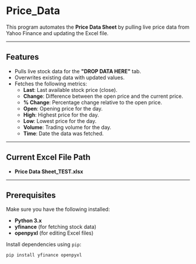 # Price_Data

This program automates the **Price Data Sheet** by pulling live price data from Yahoo Finance and updating the Excel file.

---

## Features
- Pulls live stock data for the **"DROP DATA HERE"** tab.
- Overwrites existing data with updated values.
- Fetches the following metrics:
  - **Last**: Last available stock price (close).
  - **Change**: Difference between the open price and the current price.
  - **% Change**: Percentage change relative to the open price.
  - **Open**: Opening price for the day.
  - **High**: Highest price for the day.
  - **Low**: Lowest price for the day.
  - **Volume**: Trading volume for the day.
  - **Time**: Date the data was fetched.

---

## Current Excel File Path

   - **Price Data Sheet_TEST.xlsx**

---

## Prerequisites
Make sure you have the following installed:
- **Python 3.x**
- **yfinance** (for fetching stock data)
- **openpyxl** (for editing Excel files)

Install dependencies using `pip`:
```bash
pip install yfinance openpyxl